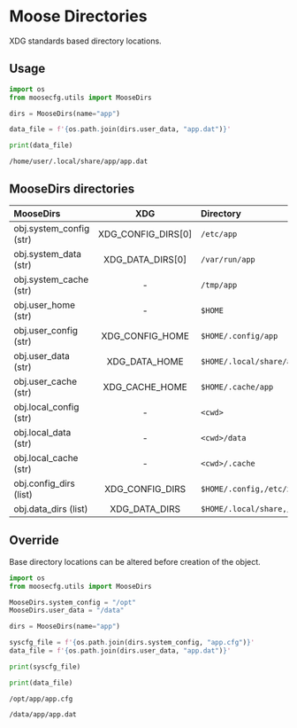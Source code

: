 # Moose Directories

XDG standards based directory locations.

## Usage

```python
import os
from moosecfg.utils import MooseDirs

dirs = MooseDirs(name="app")

data_file = f'{os.path.join(dirs.user_data, "app.dat")}'

print(data_file)
```

`/home/user/.local/share/app/app.dat`

## MooseDirs directories

MooseDirs               | XDG                | Directory
:-----                  | :-:                | :------
obj.system_config (str) | XDG_CONFIG_DIRS[0] | `/etc/app`
obj.system_data (str)   | XDG_DATA_DIRS[0]   | `/var/run/app`
obj.system_cache (str)  | -                  | `/tmp/app`
obj.user_home (str)     | -                  | `$HOME`
obj.user_config (str)   | XDG_CONFIG_HOME    | `$HOME/.config/app`
obj.user_data (str)     | XDG_DATA_HOME      | `$HOME/.local/share/app`
obj.user_cache (str)    | XDG_CACHE_HOME     | `$HOME/.cache/app`
obj.local_config (str)  | -                  | `<cwd>`
obj.local_data (str)    | -                  | `<cwd>/data`
obj.local_cache (str)   | -                  | `<cwd>/.cache`
obj.config_dirs (list)  | XDG_CONFIG_DIRS    | `$HOME/.config,/etc/xdg`
obj.data_dirs (list)    | XDG_DATA_DIRS      | `$HOME/.local/share,/usr/local/share,/usr/share`

## Override

Base directory locations can be altered before creation of the object.

```python
import os
from moosecfg.utils import MooseDirs

MooseDirs.system_config = "/opt"
MooseDirs.user_data = "/data"

dirs = MooseDirs(name="app")

syscfg_file = f'{os.path.join(dirs.system_config, "app.cfg")}'
data_file = f'{os.path.join(dirs.user_data, "app.dat")}'

print(syscfg_file)

print(data_file)
```

`/opt/app/app.cfg`

`/data/app/app.dat`
